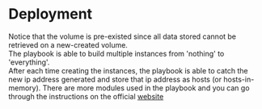 # Deployment
Notice that the volume is pre-existed since all data stored cannot be retrieved on a new-created volume. <br>
The playbook is able to build multiple instances from 'nothing' to 'everything'. <br>
After each time creating the instances, the playbook is able to catch the new ip address generated and store that ip address as hosts (or hosts-in-memory). 
There are more modules used in the playbook and you can go through the instructions on the official [website](https://docs.ansible.com/ansible/latest/user_guide/index.html)